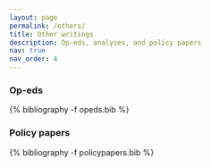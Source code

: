 ```yaml
---
layout: page
permalink: /others/
title: Other writings
description: Op-eds, analyses, and policy papers
nav: true
nav_order: 4
---
```

<!-- _pages/publications.md -->

<h3>Op-eds</h3>
<div class="publications">
{% bibliography -f opeds.bib %}
</div>

<h3>Policy papers</h3>
<div class="publications">
{% bibliography -f policypapers.bib %}
</div>